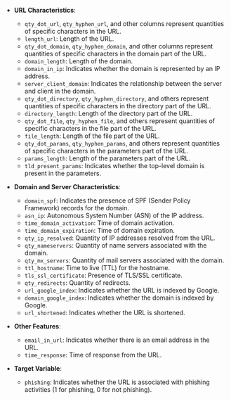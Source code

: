 - **URL Characteristics**:
  - `qty_dot_url`, `qty_hyphen_url`, and other columns represent quantities of specific characters in the URL.
  - `length_url`: Length of the URL.
  - `qty_dot_domain`, `qty_hyphen_domain`, and other columns represent quantities of specific characters in the domain part of the URL.
  - `domain_length`: Length of the domain.
  - `domain_in_ip`: Indicates whether the domain is represented by an IP address.
  - `server_client_domain`: Indicates the relationship between the server and client in the domain.
  - `qty_dot_directory`, `qty_hyphen_directory`, and others represent quantities of specific characters in the directory part of the URL.
  - `directory_length`: Length of the directory part of the URL.
  - `qty_dot_file`, `qty_hyphen_file`, and others represent quantities of specific characters in the file part of the URL.
  - `file_length`: Length of the file part of the URL.
  - `qty_dot_params`, `qty_hyphen_params`, and others represent quantities of specific characters in the parameters part of the URL.
  - `params_length`: Length of the parameters part of the URL.
  - `tld_present_params`: Indicates whether the top-level domain is present in the parameters.

- **Domain and Server Characteristics**:
  - `domain_spf`: Indicates the presence of SPF (Sender Policy Framework) records for the domain.
  - `asn_ip`: Autonomous System Number (ASN) of the IP address.
  - `time_domain_activation`: Time of domain activation.
  - `time_domain_expiration`: Time of domain expiration.
  - `qty_ip_resolved`: Quantity of IP addresses resolved from the URL.
  - `qty_nameservers`: Quantity of name servers associated with the domain.
  - `qty_mx_servers`: Quantity of mail servers associated with the domain.
  - `ttl_hostname`: Time to live (TTL) for the hostname.
  - `tls_ssl_certificate`: Presence of TLS/SSL certificate.
  - `qty_redirects`: Quantity of redirects.
  - `url_google_index`: Indicates whether the URL is indexed by Google.
  - `domain_google_index`: Indicates whether the domain is indexed by Google.
  - `url_shortened`: Indicates whether the URL is shortened.

- **Other Features**:
  - `email_in_url`: Indicates whether there is an email address in the URL.
  - `time_response`: Time of response from the URL.

- **Target Variable**:
  - `phishing`: Indicates whether the URL is associated with phishing activities (1 for phishing, 0 for not phishing).